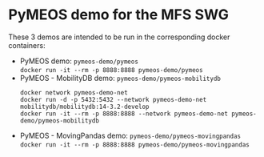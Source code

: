 # PyMEOS demo for the MFS SWG

These 3 demos are intended to be run in the corresponding docker containers:
- PyMEOS demo: `pymeos-demo/pymeos`  
  `docker run -it --rm -p 8888:8888 pymeos-demo/pymeos`
- PyMEOS - MobilityDB demo: `pymeos-demo/pymeos-mobilitydb`  
  ```shell
  docker network pymeos-demo-net
  docker run -d -p 5432:5432 --network pymeos-demo-net mobilitydb/mobilitydb:14-3.2-develop
  docker run -it --rm -p 8888:8888 --network pymeos-demo-net pymeos-demo/pymeos-mobilitydb 
  ```
- PyMEOS - MovingPandas demo: `pymeos-demo/pymeos-movingpandas`
  `docker run -it --rm -p 8888:8888 pymeos-demo/pymeos-movingpandas`